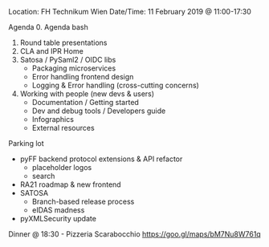 Location: FH Technikum Wien
Date/Time: 11 February 2019 @ 11:00-17:30

Agenda
0. Agenda bash
1. Round table presentations
2. CLA and IPR Home
3. Satosa / PySaml2 / OIDC libs
   - Packaging microservices
   - Error handling frontend design
   - Logging & Error handling (cross-cutting concerns)
4. Working with people (new devs & users)
   - Documentation / Getting started
   - Dev and debug tools / Developers guide
   - Infographics
   - External resources


Parking lot
   - pyFF backend protocol extensions & API refactor
      - placeholder logos
      - search
   - RA21 roadmap & new frontend
   - SATOSA
      - Branch-based release process
      - eIDAS madness
   - pyXMLSecurity update


Dinner @ 18:30 - Pizzeria Scarabocchio https://goo.gl/maps/bM7Nu8W761q
